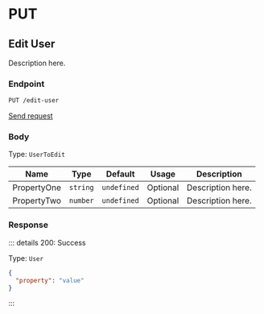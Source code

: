 # PUT

## Edit User

Description here.

### Endpoint

```sh
PUT /edit-user
```

[Send request](https://hopp.sh/r/RhtmRWywdrvY '/edit-user')

### Body

Type: `UserToEdit`

| Name        | Type     | Default     | Usage    | Description       |
| ----------- | -------- | ----------- | -------- | ----------------- |
| PropertyOne | `string` | `undefined` | Optional | Description here. |
| PropertyTwo | `number` | `undefined` | Optional | Description here. |

### Response

::: details 200: Success

Type: `User`

```json
{
  "property": "value"
}
```

:::
